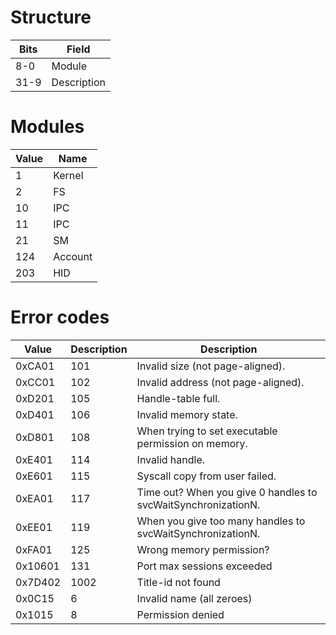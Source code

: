 # Structure

| Bits | Field       |
| ---- | ----------- |
| 8-0  | Module      |
| 31-9 | Description |

# Modules

| Value | Name    |
| ----- | ------- |
| 1     | Kernel  |
| 2     | FS      |
| 10    | IPC     |
| 11    | IPC     |
| 21    | SM      |
| 124   | Account |
| 203   | HID     |

# Error codes

| Value   | Description | Description                                                   |
| ------- | ----------- | ------------------------------------------------------------- |
| 0xCA01  | 101         | Invalid size (not page-aligned).                              |
| 0xCC01  | 102         | Invalid address (not page-aligned).                           |
| 0xD201  | 105         | Handle-table full.                                            |
| 0xD401  | 106         | Invalid memory state.                                         |
| 0xD801  | 108         | When trying to set executable permission on memory.           |
| 0xE401  | 114         | Invalid handle.                                               |
| 0xE601  | 115         | Syscall copy from user failed.                                |
| 0xEA01  | 117         | Time out? When you give 0 handles to svcWaitSynchronizationN. |
| 0xEE01  | 119         | When you give too many handles to svcWaitSynchronizationN.    |
| 0xFA01  | 125         | Wrong memory permission?                                      |
| 0x10601 | 131         | Port max sessions exceeded                                    |
| 0x7D402 | 1002        | Title-id not found                                            |
| 0x0C15  | 6           | Invalid name (all zeroes)                                     |
| 0x1015  | 8           | Permission denied                                             |
